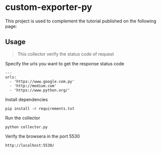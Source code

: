 # custom-exporter-py

This project is used to complement the tutorial published on the following page: 

## Usage
> This collector verify the status code of request

Specify the urls you want to get the response status code

```
---
urls:
  - 'https://www.google.com.py'
  - 'http://medium.com'
  - 'https://www.python.org/'
```

Install dependencies

```
pip install -r requirements.txt
```

Run the collector

```
python collector.py
```

Verify the browsera in the port 5530

```
http://localhost:5530/
```
